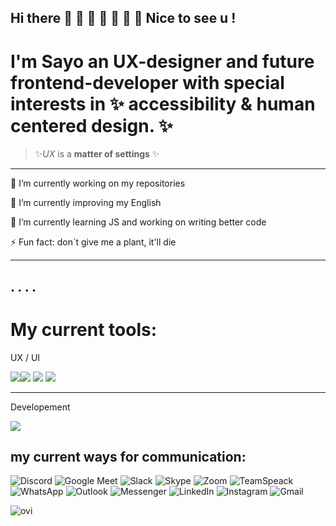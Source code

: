 ## Hi there 👋 🐆 🐗 🐖 🐌 🦔 🐑 Nice to see u ! 

# I'm Sayo an UX-designer and future frontend-developer with special interests in ✨ accessibility & human centered design. ✨ 

>
> ✨*UX* is a **matter of settings** ✨
>
______________________________________________
🔭 I’m currently working on my repositories

💬 I’m currently improving my English

🌱 I’m currently learning JS and working on writing better code

⚡ Fun fact: don´t give me a plant, it'll die 
***

.
. 
. 
.
---

# My current tools:
<p align="center">
<p >UX / UI </p>
<img src="https://img.shields.io/badge/Miro-050038.svg?style=for-the-badge&logo=Miro&logoColor=white"><img src="https://img.shields.io/badge/Canva-00C4CC.svg?style=for-the-badge&logo=Canva&logoColor=white">
<img src="https://img.shields.io/badge/Figma-F24E1E.svg?style=for-the-badge&logo=Figma&logoColor=white"> <img src="https://img.shields.io/badge/SketchUp-005F9E.svg?style=for-the-badge&logo=SketchUp&logoColor=white">

<hr>
  <p >Developement </p>
<a>
   <img src="https://skillicons.dev/icons?i=atom,vscode,webstorm,vite,git,github,js,ts,jquery,html,css,tailwind,md" />
  </a>



## my current ways for communication:

![Discord](https://img.shields.io/badge/Discord-%237289DA.svg?logo=discord&logoColor=white) ![Google Meet](https://img.shields.io/badge/Google%20Meet-00897B?logo=google-meet&logoColor=white)  ![Slack](https://img.shields.io/badge/Slack-4A154B?logo=slack&logoColor=white) ![Skype](https://img.shields.io/badge/Skype-%2300AFF0.svg?logo=Skype&logoColor=white) ![Zoom](https://img.shields.io/badge/Zoom-2D8CFF?logo=zoom&logoColor=white) ![TeamSpeack](https://img.shields.io/badge/TeamSpeack-2580C3?logo=teamspeak&logoColor=white) ![WhatsApp](https://img.shields.io/badge/WhatsApp-25D366?logo=whatsapp&logoColor=white) 	![Outlook](https://img.shields.io/badge/Microsoft_Outlook-0078D4?logo=microsoft-outlook&logoColor=white)  ![Messenger](https://img.shields.io/badge/Messenger-00B2FF?logo=messenger&logoColor=white) ![LinkedIn](https://img.shields.io/badge/linkedin-%230077B5.svg?logo=linkedin&logoColor=white) 	![Instagram](https://img.shields.io/badge/Instagram-%23E4405F.svg?logo=Instagram&logoColor=white) ![Gmail](https://img.shields.io/badge/Gmail-D14836?logo=gmail&logoColor=white)

<img src="https://github-readme-stats.vercel.app/api/top-langs?username=sayotekey&show_icons=true&locale=en&layout=compact&theme=chartreuse-dark" alt="ovi" />

<!--
<pre>
                                                                 
⠀⠀⠀⠀⠀⠀⠀⠈⠡⡀⠀⠀⠀⠀⠀⠀⠀⣀⣀⣀⡀⠀⠀⠀⠀⠀⠀⠀⠀⠀⠸⣄⠳⡜⣘⠤⢳⡘⡔⢣⡇⠀⠀⠀⠀⠀⠀⠀⣀⣀⡀⠀⠀⠀⠀⠀⠀⠀⢸⠀⠀⠀⠀⠰⢂
⠀⠀⠀⠀⠀⠀⠀⠀⠀⠈⠢⠤⠠⠤⠔⠊⠉⠀⠀⠀⠈⠑⠢⡀⠀⠀⠀⠀⠀⠀⠘⣦⢓⡜⢤⢋⠦⡱⠌⡟⠀⠀⠀⠀⠀⣠⠞⢛⡩⠤⣙⠧⣄⠀⠀⠀⠀⡠⠉⠀⠀⢀⡀⠀⠀
⠀⠀⢀⣀⠀⠀⠀⠀⠀⠀⠀⠀⠀⠀⠀⠀⠀⠀⠀⠀⠀⠀⠀⠱⣂⠀⠀⠀⠀⠀⠀⠈⠲⢘⣦⣍⡒⠅⠋⠀⠀⠀⠀⠀⣰⠿⣨⠗⡠⢃⠌⢓⡸⡅⠀⠀⣰⠁⠀⠀⠀⣖⢨⠆⠀
⠤⢀⠑⢚⠠⠊⠁⠉⢢⡀⢀⣄⣀⠀⠀⠀⠀⠀⠀⠀⠀⠀⠀⠀⠙⢤⠀⠀⠀⠀⠀⠀⠀⠀⠀⠀⠀⠀⠀⠀⠀⠀⠀⠘⣧⢘⠣⡘⢄⠣⡘⢸⣿⡃⠀⠀⠹⡂⠀⠀⠀⠈⠁⠀⡀
⠀⠀⠉⠁⠀⠀⠀⢀⡴⠺⡯⣈⠹⠗⢲⡄⠀⠀⠀⠀⢀⡤⣤⠀⠀⠀⠈⢀⣀⣄⣤⠴⠦⠴⠤⢤⠴⠤⢦⣄⣀⠀⠀⢾⣉⡿⢠⠑⡌⠰⡁⢾⢃⢸⠃⠀⠀⠑⢤⠀⣀⠀⣀⠔⠁
⠀⢀⠀⠀⠀⠀⢀⣾⣅⣲⠡⣉⠑⢮⡾⠥⢤⡀⠀⠀⠀⠛⠁⣀⣤⠶⠛⡋⠩⢄⠂⢆⠱⣈⠱⡈⢆⠩⡐⠤⣉⠛⢶⣴⡟⣿⢀⠣⠌⡑⢨⠖⣸⠟⠁⠀⠀⠀⠀⠈⠉⠉⠀⠀⠀
⡸⢩⠲⡄⠀⠀⣿⠠⢩⡇⠒⠤⡉⠤⡘⢲⡘⠛⣦⠀⢀⡴⠞⢩⠐⡌⡑⢌⠱⡈⠜⡠⢃⠄⢣⠐⡌⢢⠑⠢⢄⡉⠆⡉⡙⠯⣄⠣⡘⢰⠯⢡⣼⠇⠀⠀⢀⣀⠀⠀⠀⠀⠀⠀⠀
⣡⠣⡙⡄⠀⠀⠉⡿⢃⣇⢉⠆⡑⢢⠑⠤⠙⢣⣛⡲⢋⠰⡈⢆⠱⢠⠑⡌⢂⠱⡈⠔⡡⢊⠄⢣⠘⡄⣉⠒⠤⡘⠤⡑⢌⠰⠙⠲⢶⡛⣦⡽⠃⣠⣤⠜⢋⠉⢳⡤⠶⣄⠀⠀⠀
⡴⠃⠁⠀⠀⠀⠈⢷⣂⡼⢦⡘⠄⢣⠘⠤⣹⣦⡸⢅⠢⡑⢌⠰⡈⢆⠡⡘⢄⠣⡘⠤⡑⢌⡘⠄⢣⠐⠤⡉⢆⠑⢢⠘⡄⠣⡉⢆⡉⣷⠴⠴⢊⠡⢌⠣⢌⡘⠤⠱⣦⠙⢦⠀⠀
⠀⠀⠀⠀⠀⠀⠀⠀⠛⡇⡀⢻⡜⣀⠛⠤⠀⣼⠃⡜⢠⠃⠜⡠⢃⡘⢄⠣⢘⠠⢃⠤⡘⢠⠘⡸⢀⠛⡄⢣⠘⡸⢀⠇⡘⠣⠠⢄⡘⢃⠜⡠⢃⠜⡠⠘⡄⠸⡀⢇⢸⡟⢸⠀⠀
⢦⠁⠀⠀⠀⠀⠀⠀⠀⠙⠒⢻⣀⡽⣍⣻⣝⠣⢘⠠⢃⠜⡠⢑⠢⢌⢂⠱⡈⢆⠡⠒⢌⢂⠱⣀⠣⡘⡐⠢⡑⢄⢳⠾⡷⢌⡑⠺⠟⡨⣶⠡⢌⠢⣁⠣⠌⡑⢈⠤⡋⢸⠋⠀⢀
⡌⢣⠀⠀⠀⠀⢀⣤⣤⣤⣤⣄⣩⣤⣠⢤⡎⠰⣁⣪⣔⠨⡐⢡⠊⡔⡈⢆⠱⡈⢆⡉⠆⡌⠒⠤⡑⠤⣁⠣⣼⣴⣯⣍⠲⣦⡈⠅⣿⠷⣯⣿⠐⢲⠶⠶⡎⢙⠉⣶⡤⠟⠀⠀⠎
⢸⠡⡆⠀⠀⢀⡿⢀⣐⢤⡄⢚⠳⣖⡣⢦⡔⢡⠘⠏⣉⣔⣡⣂⠱⢠⠑⡌⢒⠨⡐⠌⡒⢨⠑⢢⢁⠒⠤⣿⣿⣿⣿⣿⡦⠸⠟⡔⣠⠂⣿⠽⢟⡿⢧⡔⠻⠦⠚⠁⠀⠀⠀⠀⡀
⠥⠣⠁⠀⢸⢋⢩⡜⡁⢆⠰⣈⠒⣸⣿⢼⡁⠆⣩⡾⢯⣼⣿⣿⣶⣁⠎⠰⡈⢆⠱⡈⠔⡡⢊⠔⡨⢘⡘⣿⡟⠛⡿⠟⠓⣰⠃⡇⠿⢇⣿⠠⡉⠔⡸⢉⣱⣄⡀⠀⠀⠀⠀⠀⡇
⠐⠁⠀⠀⠈⢧⡮⣇⠘⡄⠣⢄⠻⣇⠢⢹⡆⢭⠻⡥⢼⣿⣿⣿⣿⣿⡌⡑⠌⣄⠃⡜⢠⠑⣰⡾⢆⠡⢌⡙⢎⡒⠓⠒⠊⢁⠔⡋⠔⣺⠧⣂⠱⡈⠔⡡⢈⠌⡉⢷⠀⢀⣀⡠⠃
⠀⠀⠀⠀⠀⠘⣄⣨⡗⡒⢗⡪⠉⡶⠥⣞⣷⡈⣇⠘⢄⣈⠟⣁⡠⡿⠑⡌⠒⠿⡴⠖⡓⠞⣊⠱⢈⠒⠤⡘⢠⠉⡄⠢⢌⠡⢊⠔⢡⠟⠸⣋⠑⢦⢑⣄⡣⠘⣠⠝⢠⠃⠀⠀⠀
⠀⠀⠀⠀⠀⠀⠀⠀⠙⠂⠒⠉⣉⣱⢚⡩⠘⢷⡈⠲⠄⣀⣈⡠⠎⢡⠘⠤⣉⠒⢌⠢⡑⠌⡄⠣⢌⡘⠤⢑⠢⡑⢨⠑⡌⢢⠡⣘⠋⠀⠀⠉⠚⢥⣈⣰⠷⠔⠃⢰⠇⠀⠀⠀⠀
⠀⠀⠀⠀⠀⠀⠀⠀⠀⠀⢀⡾⢡⠜⡁⢆⠱⠈⡻⣧⠘⡰⢐⠰⡈⢆⠩⡐⠤⣉⠢⠑⡌⢒⠨⡑⢂⠌⢢⠁⢆⡑⢢⠁⣢⡵⠊⠁⠀⠀⠀⠀⠀⠀⠀⠀⠀⠀⠀⠘⢧⡀⠀⠀⠀
⠀⠀⠀⠀⢀⣀⠀⠀⠀⠀⢻⣆⠛⣄⠱⣈⠴⠋⢄⡗⠫⣄⠃⢆⠱⡈⢆⠑⠢⢄⠣⡑⢌⠢⡑⢌⠢⡘⣄⡩⢶⠚⢙⢛⡁⠀⠀⠀⠀⠀⠀⠀⠀⠀⠀⠀⠀⠀⠀⠀⠀⠈⢢⠀⠀
⠀⢀⡔⠯⡡⢆⠽⢦⡀⠀⠀⢸⡡⠐⣢⠿⠼⠋⣉⡀⠀⠀⠙⠒⠴⠬⣀⣍⣒⣌⡔⠥⠞⠷⠟⡠⢁⣡⠦⢒⠩⢛⠢⡌⢹⣄⠀⠀⠀⠀⠀⠀⠀⢀⡠⢄⡀⠀⠀⠀⠀⠀⢀⡇⠀
⠀⡎⡬⢣⡑⣮⠘⣆⠻⡄⠀⠀⠈⠉⠁⠀⡰⠉⠤⣩⡀⠀⠀⠀⠀⠀⠀⠀⠀⡜⡐⠬⣂⠱⡈⢤⡟⢁⠒⡌⢲⣗⠸⣟⡄⢻⡆⠀⠀⠀⠀⠀⢠⠇⠀⠀⠹⣄⠀⠀⠀⠀⡰⠁⠀
⢠⠱⣌⠣⠼⣯⣹⢄⡓⠷⠀⠀⠀⠀⢀⡼⢁⣹⣷⠸⣁⠀⠀⠀⠀⠀⠀⠀⣰⠱⣀⠣⠬⣇⠘⡌⠧⣷⣄⠮⠛⢄⠃⠿⠟⢠⢻⡄⠀⠀⠀⠀⢸⠁⠀⠀⠀⠈⠁⠒⠒⠉⠀⠀⠀
⡥⢓⡌⢣⠓⣤⢉⡆⡽⠛⠀⠀⠀⠀⡼⢁⢲⣣⡯⢠⠙⢦⠀⠀⠀⠀⠀⠀⣎⠕⣸⡂⣗⡞⢃⠜⠰⣈⢡⣬⠷⠬⣎⡔⠩⡐⠢⣷⠀⠀⠀⠀⢸⠆⠀⠀⠀⠀⠀⠀⣀⡀⠀⠀⠀
⡕⢣⡜⣡⢋⠴⡜⠁⠀⠀⠀⠀⠀⡼⠑⢶⡶⠐⣯⢐⡌⣸⠆⠀⠀⠀⠀⠀⣟⠰⣠⡛⣥⣀⠣⢌⡑⢤⣟⠡⡘⠰⡈⠝⡃⢌⡑⢼⣆⠀⠀⠀⠀⢶⠀⠀⠀⠀⠀⠸⢏⠗⠀⠀⠀
⡜⡡⢖⡡⢎⡜⠀⢀⡀⠀⠀⠀⣸⠃⣽⢺⡇⢡⢻⣸⠇⣸⠀⠀⠀⠀⠀⠀⣧⣾⢁⠒⣈⣷⣴⡠⣼⡾⠿⢠⢁⢳⣾⡄⡑⠢⢌⢸⡇⣂⠀⠀⠀⠈⠳⢤⡀⠀⣀⢀⠀⠀⠀⠀⠀
⡜⡱⢊⡔⢻⣇⠀⠣⡼⠃⠀⠈⡟⡰⠩⢷⡌⢢⠘⣷⣙⡌⠳⣄⠀⠀⠀⠀⠹⣖⠈⠆⣿⠏⣹⡷⣿⡀⢆⠡⡬⠞⠙⢆⠡⢃⠌⣼⡇⠋⠀⠀⠀⠀⠀⠀⠀⠀⠀⠈⢳⠀⠀⠀⠀
⡜⣡⠓⣌⠣⡌⢢⡀⠀⠀⠀⠀⢿⡰⢃⢻⡄⢃⠆⡙⢾⣁⠒⡨⠘⣆⠀⠀⠀⠹⣼⡐⠂⣆⡿⢠⢉⡑⢊⠌⡡⠌⡱⢈⢆⣡⠎⣼⠛⠁⠀⠀⠀⠀⠀⠀⠀⠀⠀⠀⠘⡆⠀⠀⠀
⡜⣤⠋⡔⢣⡜⢡⠙⣦⠀⠀⠀⠘⣷⠈⢹⡇⡌⢢⠑⠈⢻⣦⢳⣥⡌⠒⡄⠓⢨⣿⢻⡟⠋⡄⠂⡆⠘⡄⠊⡔⢡⠂⣥⣮⡟⢱⡏⠒⠀⠀⠀⠀⠀⠀⠀⠀⠀⠀⠀⢸⠃⠀⠀⠀
⡱⢌⣣⠑⡎⣴⣉⢖⡸⠆⠀⠀⠀⠙⣧⠂⢿⡐⠌⢢⠉⠤⣈⠡⢛⠛⡁⢙⠛⡉⢄⠢⡐⢢⠑⡌⠰⢡⠘⠤⡑⠌⡒⣌⣏⢛⡿⢉⡶⠀⠀⠀⠀⠀⠀⠀⠀⠀⠀⢀⡞⠀⠀⠀⠀
⡑⢮⠰⣩⢸⡿⡿⢢⠹⡇⠀⠀⠀⠀⠈⣟⠺⣥⠊⠤⣉⠒⡄⠣⢌⠢⡑⢌⠢⡑⢌⠢⢑⠂⠥⣈⠑⢢⢉⠒⢌⠢⠑⣌⣹⢏⠰⣈⠇⠀⠀⠀⠀⠀⠀⠀⠀⣀⠴⠋⠀⠀⠀⠀⠀
⠘⢎⡑⢆⡣⢜⡰⢃⡼⠁⠀⠀⠀⠀⠀⣾⠠⡉⢷⡒⢠⢃⣘⠰⡈⢆⠡⢂⠱⣈⠢⠑⡌⡘⠰⢠⠉⠆⡌⡘⢄⣃⣵⡿⣿⢀⠲⠇⠀⠀⠀⠀⠀⠀⠀⠠⠚⠁⠀⠀⠀⠀⠀⠀⠀
⠀⠀⠙⠢⠵⠮⠔⠋⠀⠀⠀⠀⠀⠀⠈⡏⡐⠛⠆⡽⣤⡚⢫⠑⣼⣶⠌⢢⠑⠤⣁⠣⡐⢡⠃⢆⡉⠒⠤⡑⣢⡟⢼⠌⠛⣶⠋⠀⠀⠀⠀⠀⠀⢠⠚⠀⠀⠀⠀⠀⠀⠀⠀⠀⠀
⠀⠀⠀⠀⠀⠀⠀⠀⠀⠀⠀⠀⠀⠀⠀⢳⡇⣉⠒⠤⣉⡙⢦⣘⠠⢂⠜⡠⢉⠒⠤⡑⢌⠂⡍⣰⢈⡱⠦⢋⠴⢏⠰⣨⡟⠁⠀⠀⠀⠀⠀⠀⢠⡇⠀⠀⠀⠀⠀⠀⠀⠀⠀⠀⠀
⡀⠀⠀⠀⠀⠀⠀⠀⠀⠀⠀⠀⠀⠀⠀⠀⠙⠒⠬⠤⣍⠡⢌⠩⡙⢖⡮⢤⡥⢮⢴⡬⠦⠛⠲⣉⠃⡜⡇⣈⣲⠾⠚⠁⠀⠀⠀⠀⠀⠀⠀⠀⠸⡀⠀⠀⠀⠀⠀⠀⠀⢰⣿⡧⠀
⢲⠀⠀⠀⠀⠀⠀⠀⠀⠀⠀⠀⠀⠀⠀⠀⠀⠀⠀⠀⠈⠙⢦⣑⠠⢋⣐⣂⣜⠠⢃⠔⡡⢉⡒⣄⠷⠛⠉⠁⠀⠀⠀⠀⠀⠀⠀⠀⠀⠀⠀⠀⠀⠱⣀⠀⠀⠀⠀⠀⠀⠀⠈⠀⠀
⠆⠀⢠⡔⠶⠦⣄⠀⠀⠀⠀⠀⠀⠀⠀⠀⠀⠀⠀⠀⠀⠀⠀⠉⠉⠉⠀⠀⠈⠉⠑⠒⠓⠋⠉⠀⠀⠀⠀⠀⠀⠀⠀⠀⠀⠀⠀⠀⠀⠀⠀⠀⠀⠀⠈⠢⡀⠀⠀⠀⠀⠀⠀⠀⠀
⠀⠰⡃⢭⡖⡇⢼⡆⢀⠀⠀⠀⠀⠀⠀⠀⠀⠀⠀⠀⠀⠀⠀⠀⠀⠀⠀⠀⠀⠀⠀⠀⠀⠀⠀⠀⠀⠀⠀⠀⠀⠀⢀⡤⣖⠲⣒⢦⡀⠀⠀⠀⠀⠀⠀⠀⠈⠑⠢⠤⠤⠤⠔⠀⠀

</pre>


**SayoTeKey/SayoTeKey** is a ✨ _special_ ✨ repository because its `README.md` (this file) appears on your GitHub profile.

Here are some ideas to get you started:

- 
- 
- 👯 I’m looking to collaborate on ...
- 🤔 I’m looking for help with ...
- ...
- 📫 How to reach me: ...
- 😄 Pronouns: she/her
-
-->
